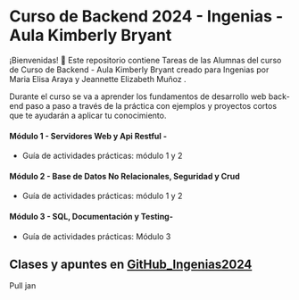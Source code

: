 # Curso de Backend 2024 - Ingenias - Aula Kimberly Bryant

¡Bienvenidas! 👋 Este repositorio contiene Tareas de las Alumnas del curso de Curso de Backend - Aula Kimberly Bryant creado para Ingenias por Maria Elisa Araya y Jeannette Elizabeth Muñoz .

Durante el curso se va a aprender los fundamentos de desarrollo web back-end paso a paso a través de la práctica con ejemplos y proyectos cortos que te ayudarán a aplicar tu conocimiento. 

#### Módulo 1 - Servidores Web y Api Restful -
* Guía de actividades prácticas: módulo 1 y 2

#### Módulo 2 - Base de Datos No Relacionales, Seguridad y Crud 
* Guía de actividades prácticas: módulo 1 y 2

#### Módulo 3 - SQL, Documentación y Testing- 
* Guía de actividades prácticas: Módulo 3

## Clases y apuntes en [GitHub_Ingenias2024](https://github.com/jeanmunoz23/Ingenias-Backend-2024)

Pull jan

